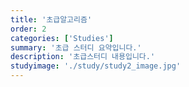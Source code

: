 ```yaml
---
title: '초급알고리즘'
order: 2
categories: ['Studies']
summary: '초급 스터디 요약입니다.'
description: '초급스터디 내용입니다.'
studyimage: './study/study2_image.jpg'
---
```

